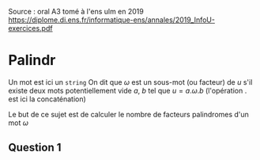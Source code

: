 
Source : oral A3 tomé à l'ens ulm en 2019 https://diplome.di.ens.fr/informatique-ens/annales/2019_InfoU-exercices.pdf

# Palindr
Un mot est ici un `string`
On dit que $\omega$ est un sous-mot (ou facteur) de $u$ s'il existe deux mots potentiellement vide $a$, $b$ tel que $u=a.\omega.b$ (l'opération $.$ est ici la concaténation)

Le but de ce sujet est de calculer le nombre de facteurs palindromes d'un mot $\omega$ 
## Question 1

<!--stackedit_data:
eyJoaXN0b3J5IjpbODY3NDk3Njg1XX0=
-->